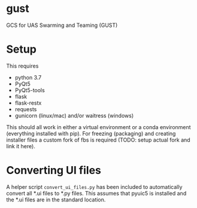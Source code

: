 # gust
GCS for UAS Swarming and Teaming (GUST)

# Setup
This requires

- python 3.7
- PyQt5
- PyQt5-tools
- flask
- flask-restx
- requests
- gunicorn (linux/mac) and/or waitress (windows)

 This should all work in either a virtual environment or a conda environment (everything installed with pip). For freezing (packaging) and creating installer files a custom fork of fbs is required (TODO: setup actual fork and link it here).

# Converting UI files
A helper script `convert_ui_files.py` has been included to automatically convert all \*.ui files to \*.py files. This assumes that pyuic5 is installed and the \*.ui files are in the standard location.
